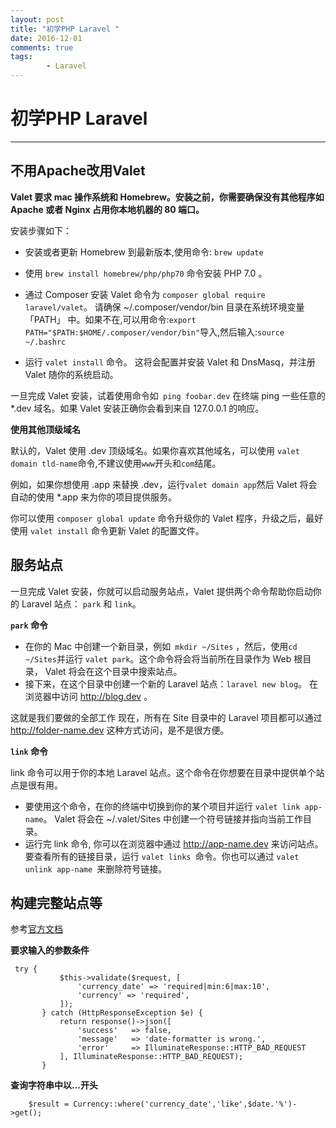 ```yaml
---
layout: post
title: "初学PHP Laravel "
date: 2016-12-01
comments: true
tags: 
        - Laravel
---
```

# 初学PHP Laravel
---

## 不用Apache改用Valet
**Valet 要求 mac 操作系统和 Homebrew。安装之前，你需要确保没有其他程序如 Apache 或者 Nginx 占用你本地机器的 80 端口。**

 安装步骤如下：

 - 安装或者更新 Homebrew 到最新版本,使用命令: `brew update`


 - 使用 `brew install homebrew/php/php70` 命令安装 PHP 7.0 。
 - 通过 Composer 安装 Valet 命令为 `composer global require laravel/valet`。 请确保 ~/.composer/vendor/bin 目录在系统环境变量 「PATH」 中。如果不在,可以用命令:`export PATH="$PATH:$HOME/.composer/vendor/bin"`导入,然后输入:`source ~/.bashrc`
 - 运行 `valet install` 命令。 这将会配置并安装 Valet 和 DnsMasq，并注册 Valet 随你的系统启动。

一旦完成 Valet 安装，试着使用命令如` ping foobar.dev` 在终端 ping 一些任意的*.dev 域名。如果 Valet 安装正确你会看到来自 127.0.0.1 的响应。

**使用其他顶级域名**

默认的，Valet 使用 .dev 顶级域名。如果你喜欢其他域名，可以使用 `valet domain tld-name`命令,不建议使用`www`开头和`com`结尾。

例如，如果你想使用 .app 来替换 .dev，运行` valet domain app `然后 Valet 将会自动的使用 *.app 来为你的项目提供服务。

你可以使用 `composer global update` 命令升级你的 Valet 程序，升级之后，最好使用 `valet install` 命令更新 Valet 的配置文件。

## 服务站点

一旦完成 Valet 安装，你就可以启动服务站点，Valet 提供两个命令帮助你启动你的 Laravel 站点： `park` 和 `link`。

**`park` 命令**

- 在你的 Mac 中创建一个新目录，例如` mkdir ~/Sites` ，然后，使用` cd ~/Sites `并运行 `valet park`。这个命令将会将当前所在目录作为 Web 根目录， Valet 将会在这个目录中搜索站点。
- 接下来，在这个目录中创建一个新的 Laravel 站点：`laravel new blog`。
在浏览器中访问 http://blog.dev 。

这就是我们要做的全部工作 现在，所有在 Site 目录中的 Laravel 项目都可以通过 http://folder-name.dev 这种方式访问，是不是很方便。

**`link` 命令**

link 命令可以用于你的本地 Laravel 站点。这个命令在你想要在目录中提供单个站点是很有用。

- 要使用这个命令，在你的终端中切换到你的某个项目并运行 `valet link app-name`。 Valet 将会在 ~/.valet/Sites 中创建一个符号链接并指向当前工作目录。
- 运行完 link 命令, 你可以在浏览器中通过 http://app-name.dev 来访问站点。
要查看所有的链接目录，运行 `valet links `命令。你也可以通过 `valet unlink app-name `来删除符号链接。

## 构建完整站点等
 参考[官方文档](https://laravel-china.org/docs/5.3/valet#serving-sites)

**要求输入的参数条件**

 ```
  try {
            $this->validate($request, [
                'currency_date' => 'required|min:6|max:10',
                'currency' => 'required',
            ]);
        } catch (HttpResponseException $e) {
            return response()->json([
                'success'   => false,
                'message'   => 'date-formatter is wrong.',
                'error'     => IlluminateResponse::HTTP_BAD_REQUEST
            ], IlluminateResponse::HTTP_BAD_REQUEST);
        }
```


**查询字符串中以...开头**


```
    $result = Currency::where('currency_date','like',$date.'%')->get();
```
 

